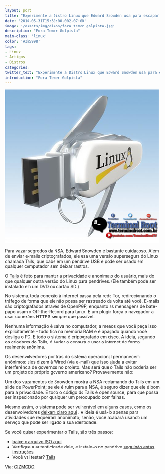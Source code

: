 ```yaml
---
layout: post
title: "Experimente a Distro Linux que Edward Snowden usa para escapar da NSA"
date: '2016-05-31T15:39:00.002-07:00'
image: '/assets/img/dicas/fora-temer-golpista.jpg'
description: "Fora Temer Golpista"
main-class: 'linux'
color: '#3b5998'
tags:
- Linux
- Artigos
- Distros
categories:
twitter_text: "Experimente a Distro Linux que Edward Snowden usa para escapar da NSA"
introduction: "Fora Temer Golpista"
---
```


![Fora Temer Golpista Blog Linux](/assets/img/dicas/fora-temer-golpista.jpg)


Para vazar segredos da NSA, Edward Snowden é bastante cuidadoso. Além de enviar e-mails criptografados, ele usa uma versão supersegura do Linux chamada Tails, que cabe em um pendrive USB e pode ser usado em qualquer computador sem deixar rastros.

O [Tails](https://tails.boum.org/) é feito para manter a privacidade e anonimato do usuário, mais do que qualquer outra versão do Linux para pendrives. (Ele também pode ser instalado em um DVD ou cartão SD.)

No sistema, toda conexão à internet passa pela rede Tor, redirecionando o tráfego de forma que ele não possa ser rastreado de volta até você. E-mails são criptografados através de OpenPGP, enquanto as mensagens de bate-papo usam o Off-the-Record para tanto. E um plugin força o navegador a usar conexões HTTPS sempre que possível.

Nenhuma informação é salva no computador, a menos que você peça isso explicitamente – tudo fica na memória RAM e é apagado quando você desliga o PC. E todo o sistema é criptografado em disco. A ideia, segundo os criadores do Tails, é burlar a censura e usar a internet de forma realmente anônima.

Os desenvolvedores por trás do sistema operacional permanecem anônimos: eles dizem à Wired (via e-mail) que isso ajuda a evitar interferência de governos no projeto. Mas será que o Tails não poderia ser um projeto do próprio governo americano? Provavelmente não:

Um dos vazamentos de Snowden mostra a NSA reclamando do Tails em um slide de PowerPoint; se ele é ruim para a NSA, é seguro dizer que ele é bom para a privacidade. E todo o código do Tails é open source, para que possa ser inspecionado por qualquer um preocupado com falhas.

Mesmo assim, o sistema pode ser vulnerável em alguns casos, como os desenvolvedores [deixam claro aqui](https://tails.boum.org/doc/about/warning/) . A ideia é usá-lo apenas para atividades que requeiram anonimato; senão, você acabará usando um serviço que pode ser ligado à sua identidade.

Se você quiser experimentar o Tails, são três passos: 

* [baixe o arquivo ISO aqui](https://tails.boum.org/download/index.en.html)
* Verifique a autenticidade dele, e instale-o no pendrive [seguindo estas instruções](https://tails.boum.org/doc/first_steps/installation/manual/index.en.html)
* Você vai testar? [Tails](https://tails.boum.org/)

Via: [GIZMODO](http://gizmodo.uol.com.br/tails-usb/)

